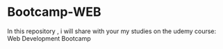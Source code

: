 # Bootcamp-WEB
In this repository , i will share with your my studies on the  udemy  course: Web Development Bootcamp
